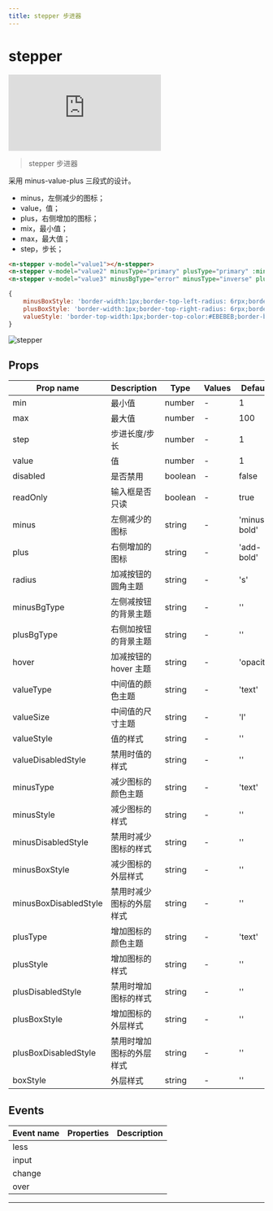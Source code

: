 ```yaml
---
title: stepper 步进器
---
```


# stepper

<div class="demo-box">
	<iframe scrolling="auto" frameborder="0" src="http://www.redou.vip/npro/#/pages/input/stepper" class="demo-box-iframe"></iframe>
</div>

> stepper 步进器

采用 minus-value-plus 三段式的设计。

- minus，左侧减少的图标；
- value，值；
- plus，右侧增加的图标；
- mix，最小值；
- max，最大值；
- step，步长；

```html
<n-stepper v-model="value1"></n-stepper>
<n-stepper v-model="value2" minusType="primary" plusType="primary" :min="0" radius="none" :minusBoxStyle="minusBoxStyle" :plusBoxStyle="plusBoxStyle" :valueStyle="valueStyle"></n-stepper>
<n-stepper v-model="value3" minusBgType="error" minusType="inverse" plusType="inverse" plusBgType="error" :step="2" :min="0" :max="10" radius="base"></n-stepper>
```

```js
{
	minusBoxStyle: 'border-width:1px;border-top-left-radius: 6rpx;border-bottom-left-radius:6rpx;border-color:#EBEBEB;width:68rpx;height:68rpx;',
	plusBoxStyle: 'border-width:1px;border-top-right-radius: 6rpx;border-bottom-right-radius:6rpx;border-color:#EBEBEB;width:68rpx;height:68rpx;',
	valueStyle: 'border-top-width:1px;border-top-color:#EBEBEB;border-bottom-width:1px;border-bottom-color:#EBEBEB;height:68rpx;'
}
```

![stepper](/img/coms/stepper.jpg)

## Props

| Prop name             | Description              | Type    | Values | Default      |
| --------------------- | ------------------------ | ------- | ------ | ------------ |
| min                   | 最小值                   | number  | -      | 1            |
| max                   | 最大值                   | number  | -      | 100          |
| step                  | 步进长度/步长            | number  | -      | 1            |
| value                 | 值                       | number  | -      | 1            |
| disabled              | 是否禁用                 | boolean | -      | false        |
| readOnly              | 输入框是否只读           | boolean | -      | true         |
| minus                 | 左侧减少的图标           | string  | -      | 'minus-bold' |
| plus                  | 右侧增加的图标           | string  | -      | 'add-bold'   |
| radius                | 加减按钮的圆角主题       | string  | -      | 's'          |
| minusBgType           | 左侧减按钮的背景主题     | string  | -      | ''           |
| plusBgType            | 右侧加按钮的背景主题     | string  | -      | ''           |
| hover                 | 加减按钮的 hover 主题    | string  | -      | 'opacity'    |
| valueType             | 中间值的颜色主题         | string  | -      | 'text'       |
| valueSize             | 中间值的尺寸主题         | string  | -      | 'l'          |
| valueStyle            | 值的样式                 | string  | -      | ''           |
| valueDisabledStyle    | 禁用时值的样式           | string  | -      | ''           |
| minusType             | 减少图标的颜色主题       | string  | -      | 'text'       |
| minusStyle            | 减少图标的样式           | string  | -      | ''           |
| minusDisabledStyle    | 禁用时减少图标的样式     | string  | -      | ''           |
| minusBoxStyle         | 减少图标的外层样式       | string  | -      | ''           |
| minusBoxDisabledStyle | 禁用时减少图标的外层样式 | string  | -      | ''           |
| plusType              | 增加图标的颜色主题       | string  | -      | 'text'       |
| plusStyle             | 增加图标的样式           | string  | -      | ''           |
| plusDisabledStyle     | 禁用时增加图标的样式     | string  | -      | ''           |
| plusBoxStyle          | 增加图标的外层样式       | string  | -      | ''           |
| plusBoxDisabledStyle  | 禁用时增加图标的外层样式 | string  | -      | ''           |
| boxStyle              | 外层样式                 | string  | -      | ''           |

## Events

| Event name | Properties | Description |
| ---------- | ---------- | ----------- |
| less       |            |
| input      |            |
| change     |            |
| over       |            |

---
